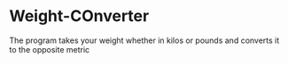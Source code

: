 # Weight-COnverter
The program takes your weight whether in kilos or pounds and converts it to the opposite metric 
